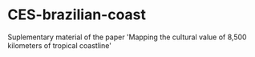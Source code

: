 # CES-brazilian-coast
Suplementary material of the paper 'Mapping the cultural value of 8,500 kilometers of tropical coastline'
